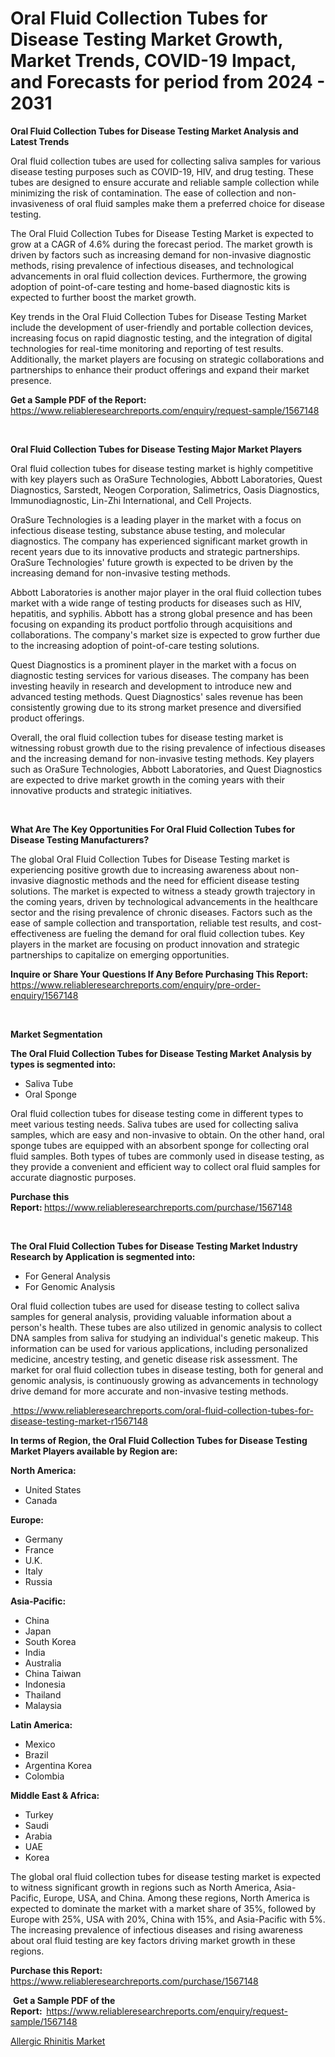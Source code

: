 <p><h1>Oral Fluid Collection Tubes for Disease Testing Market Growth, Market Trends, COVID-19 Impact, and Forecasts for period from 2024 - 2031</h1></p><p><strong>Oral Fluid Collection Tubes for Disease Testing Market Analysis and Latest Trends</strong></p>
<p><p>Oral fluid collection tubes are used for collecting saliva samples for various disease testing purposes such as COVID-19, HIV, and drug testing. These tubes are designed to ensure accurate and reliable sample collection while minimizing the risk of contamination. The ease of collection and non-invasiveness of oral fluid samples make them a preferred choice for disease testing.</p><p>The Oral Fluid Collection Tubes for Disease Testing Market is expected to grow at a CAGR of 4.6% during the forecast period. The market growth is driven by factors such as increasing demand for non-invasive diagnostic methods, rising prevalence of infectious diseases, and technological advancements in oral fluid collection devices. Furthermore, the growing adoption of point-of-care testing and home-based diagnostic kits is expected to further boost the market growth.</p><p>Key trends in the Oral Fluid Collection Tubes for Disease Testing Market include the development of user-friendly and portable collection devices, increasing focus on rapid diagnostic testing, and the integration of digital technologies for real-time monitoring and reporting of test results. Additionally, the market players are focusing on strategic collaborations and partnerships to enhance their product offerings and expand their market presence.</p></p>
<p><strong>Get a Sample PDF of the Report:&nbsp;</strong> <a href="https://www.reliableresearchreports.com/enquiry/request-sample/1567148">https://www.reliableresearchreports.com/enquiry/request-sample/1567148</a></p>
<p>&nbsp;</p>
<p><strong>Oral Fluid Collection Tubes for Disease Testing Major Market Players</strong></p>
<p><p>Oral fluid collection tubes for disease testing market is highly competitive with key players such as OraSure Technologies, Abbott Laboratories, Quest Diagnostics, Sarstedt, Neogen Corporation, Salimetrics, Oasis Diagnostics, Immunodiagnostic, Lin-Zhi International, and Cell Projects.</p><p>OraSure Technologies is a leading player in the market with a focus on infectious disease testing, substance abuse testing, and molecular diagnostics. The company has experienced significant market growth in recent years due to its innovative products and strategic partnerships. OraSure Technologies' future growth is expected to be driven by the increasing demand for non-invasive testing methods.</p><p>Abbott Laboratories is another major player in the oral fluid collection tubes market with a wide range of testing products for diseases such as HIV, hepatitis, and syphilis. Abbott has a strong global presence and has been focusing on expanding its product portfolio through acquisitions and collaborations. The company's market size is expected to grow further due to the increasing adoption of point-of-care testing solutions.</p><p>Quest Diagnostics is a prominent player in the market with a focus on diagnostic testing services for various diseases. The company has been investing heavily in research and development to introduce new and advanced testing methods. Quest Diagnostics' sales revenue has been consistently growing due to its strong market presence and diversified product offerings.</p><p>Overall, the oral fluid collection tubes for disease testing market is witnessing robust growth due to the rising prevalence of infectious diseases and the increasing demand for non-invasive testing methods. Key players such as OraSure Technologies, Abbott Laboratories, and Quest Diagnostics are expected to drive market growth in the coming years with their innovative products and strategic initiatives.</p></p>
<p>&nbsp;</p>
<p><strong>What Are The Key Opportunities For Oral Fluid Collection Tubes for Disease Testing Manufacturers?</strong></p>
<p><p>The global Oral Fluid Collection Tubes for Disease Testing market is experiencing positive growth due to increasing awareness about non-invasive diagnostic methods and the need for efficient disease testing solutions. The market is expected to witness a steady growth trajectory in the coming years, driven by technological advancements in the healthcare sector and the rising prevalence of chronic diseases. Factors such as the ease of sample collection and transportation, reliable test results, and cost-effectiveness are fueling the demand for oral fluid collection tubes. Key players in the market are focusing on product innovation and strategic partnerships to capitalize on emerging opportunities.</p></p>
<p><strong>Inquire or Share Your Questions If Any Before Purchasing This Report:</strong> <a href="https://www.reliableresearchreports.com/enquiry/pre-order-enquiry/1567148">https://www.reliableresearchreports.com/enquiry/pre-order-enquiry/1567148</a></p>
<p>&nbsp;</p>
<p><strong>Market Segmentation</strong></p>
<p><strong>The Oral Fluid Collection Tubes for Disease Testing Market Analysis by types is segmented into:</strong></p>
<p><ul><li>Saliva Tube</li><li>Oral Sponge</li></ul></p>
<p><p>Oral fluid collection tubes for disease testing come in different types to meet various testing needs. Saliva tubes are used for collecting saliva samples, which are easy and non-invasive to obtain. On the other hand, oral sponge tubes are equipped with an absorbent sponge for collecting oral fluid samples. Both types of tubes are commonly used in disease testing, as they provide a convenient and efficient way to collect oral fluid samples for accurate diagnostic purposes.</p></p>
<p><strong>Purchase this Report:&nbsp;</strong><a href="https://www.reliableresearchreports.com/purchase/1567148">https://www.reliableresearchreports.com/purchase/1567148</a></p>
<p>&nbsp;</p>
<p><strong>The Oral Fluid Collection Tubes for Disease Testing Market Industry Research by Application is segmented into:</strong></p>
<p><ul><li>For General Analysis</li><li>For Genomic Analysis</li></ul></p>
<p><p>Oral fluid collection tubes are used for disease testing to collect saliva samples for general analysis, providing valuable information about a person's health. These tubes are also utilized in genomic analysis to collect DNA samples from saliva for studying an individual's genetic makeup. This information can be used for various applications, including personalized medicine, ancestry testing, and genetic disease risk assessment. The market for oral fluid collection tubes in disease testing, both for general and genomic analysis, is continuously growing as advancements in technology drive demand for more accurate and non-invasive testing methods.</p></p>
<p><a href="https://www.reliableresearchreports.com/oral-fluid-collection-tubes-for-disease-testing-market-r1567148">&nbsp;https://www.reliableresearchreports.com/oral-fluid-collection-tubes-for-disease-testing-market-r1567148</a></p>
<p><strong>In terms of Region, the Oral Fluid Collection Tubes for Disease Testing Market Players available by Region are:</strong></p>
<p>
    <p> <strong> North America: </strong>
        <ul>
            <li>United States</li>
            <li>Canada</li>
        </ul>
        </p> 
    <p> <strong> Europe: </strong>
        <ul>
            <li>Germany</li>
            <li>France</li>
            <li>U.K.</li>
            <li>Italy</li>
            <li>Russia</li>
        </ul>
        </p> 
    <p> <strong> Asia-Pacific: </strong>
        <ul>
            <li>China</li>
            <li>Japan</li>
            <li>South Korea</li>
            <li>India</li>
            <li>Australia</li>
            <li>China Taiwan</li>
            <li>Indonesia</li>
            <li>Thailand</li>
            <li>Malaysia</li>
        </ul>
        </p> 
    <p> <strong> Latin America: </strong>
        <ul>
            <li>Mexico</li>
            <li>Brazil</li>
            <li>Argentina Korea</li>
            <li>Colombia</li>
        </ul>
        </p> 
    <p> <strong> Middle East & Africa: </strong>
        <ul>
            <li>Turkey</li>
            <li>Saudi</li>
            <li>Arabia</li>
            <li>UAE</li>
            <li>Korea</li>
        </ul>
    </p>
    </p>
<p><p>The global oral fluid collection tubes for disease testing market is expected to witness significant growth in regions such as North America, Asia-Pacific, Europe, USA, and China. Among these regions, North America is expected to dominate the market with a market share of 35%, followed by Europe with 25%, USA with 20%, China with 15%, and Asia-Pacific with 5%. The increasing prevalence of infectious diseases and rising awareness about oral fluid testing are key factors driving market growth in these regions.</p></p>
<p><strong>Purchase this Report: </strong><a href="https://www.reliableresearchreports.com/purchase/1567148">https://www.reliableresearchreports.com/purchase/1567148</a></p>
<p>&nbsp;<strong>Get a Sample PDF of the Report:&nbsp;&nbsp;</strong><a href="https://www.reliableresearchreports.com/enquiry/request-sample/1567148">https://www.reliableresearchreports.com/enquiry/request-sample/1567148</a></p>
<p><strong></strong></p>
<p><p><a href="https://github.com/RyleeBauch2023/Market-Research-Report-List-2/blob/main/allergic-rhinitis-market.md">Allergic Rhinitis Market</a></p></p>